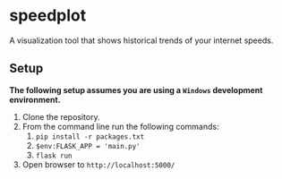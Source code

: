 # speedplot
A visualization tool that shows historical trends of your internet speeds.

## Setup

**The following setup assumes you are using a `Windows` development environment.**

1. Clone the repository.
1. From the command line run the following commands:
    1. `pip install -r packages.txt`
    1. `$env:FLASK_APP = 'main.py'`
    1. `flask run`
1. Open browser to `http://localhost:5000/`

